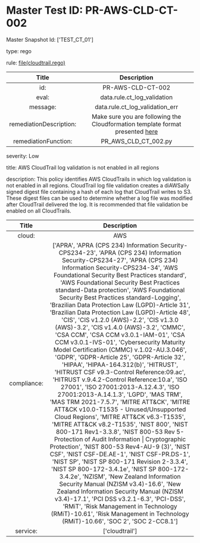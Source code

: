 



# Master Test ID: PR-AWS-CLD-CT-002


Master Snapshot Id: ['TEST_CT_01']

type: rego

rule: [file(cloudtrail.rego)]  
  
  
  
  

|Title|Description|
| :---: | :---: |
|id: |PR-AWS-CLD-CT-002|
|eval: |data.rule.ct_log_validation|
|message: |data.rule.ct_log_validation_err|
|remediationDescription: |Make sure you are following the Cloudformation template format presented <a href='https://docs.aws.amazon.com/AWSCloudFormation/latest/UserGuide/aws-resource-kms-key.html#cfn-kms-key-enablekeyrotation' target='_blank'>here</a>|
|remediationFunction: |PR_AWS_CLD_CT_002.py|


severity: Low

title: AWS CloudTrail log validation is not enabled in all regions

description: This policy identifies AWS CloudTrails in which log validation is not enabled in all regions. CloudTrail log file validation creates a diAWSally signed digest file containing a hash of each log that CloudTrail writes to S3. These digest files can be used to determine whether a log file was modified after CloudTrail delivered the log. It is recommended that file validation be enabled on all CloudTrails.  
  
  

|Title|Description|
| :---: | :---: |
|cloud: |AWS|
|compliance: |['APRA', 'APRA (CPS 234) Information Security-CPS234-23', 'APRA (CPS 234) Information Security-CPS234-27', 'APRA (CPS 234) Information Security-CPS234-34', 'AWS Foundational Security Best Practices standard', 'AWS Foundational Security Best Practices standard-Data protection', 'AWS Foundational Security Best Practices standard-Logging', 'Brazilian Data Protection Law (LGPD)-Article 31', 'Brazilian Data Protection Law (LGPD)-Article 48', 'CIS', 'CIS v1.2.0 (AWS)-2.2', 'CIS v1.3.0 (AWS)-3.2', 'CIS v1.4.0 (AWS)-3.2', 'CMMC', 'CSA CCM', 'CSA CCM v3.0.1-IAM-01', 'CSA CCM v3.0.1-IVS-01', 'Cybersecurity Maturity Model Certification (CMMC) v.1.02-AU.3.046', 'GDPR', 'GDPR-Article 25', 'GDPR-Article 32', 'HIPAA', 'HIPAA-164.312(b)', 'HITRUST', 'HITRUST CSF v9.3-Control Reference:09.ac', 'HITRUST v.9.4.2-Control Reference:10.a', 'ISO 27001', 'ISO 27001:2013-A.12.4.3', 'ISO 27001:2013-A.14.1.3', 'LGPD', 'MAS TRM', 'MAS TRM 2021-7.5.7', 'MITRE ATT&CK', 'MITRE ATT&CK v10.0-T1535 - Unused/Unsupported Cloud Regions', 'MITRE ATT&CK v6.3-T1535', 'MITRE ATT&CK v8.2-T1535', 'NIST 800', 'NIST 800-171 Rev1-3.3.8', 'NIST 800-53 Rev 5-Protection of Audit Information \| Cryptographic Protection', 'NIST 800-53 Rev4-AU-9 (3)', 'NIST CSF', 'NIST CSF-DE.AE-1', 'NIST CSF-PR.DS-1', 'NIST SP', 'NIST SP 800-171 Revision 2-3.3.4', 'NIST SP 800-172-3.4.1e', 'NIST SP 800-172-3.4.2e', 'NZISM', 'New Zealand Information Security Manual (NZISM v3.4)-16.6', 'New Zealand Information Security Manual (NZISM v3.4)-17.1', 'PCI DSS v3.2.1-6.3', 'PCI-DSS', 'RMiT', 'Risk Management in Technology (RMiT)-10.61', 'Risk Management in Technology (RMiT)-10.66', 'SOC 2', 'SOC 2-CC8.1']|
|service: |['cloudtrail']|



[file(cloudtrail.rego)]: https://github.com/prancer-io/prancer-compliance-test/tree/master/aws/cloud/cloudtrail.rego
